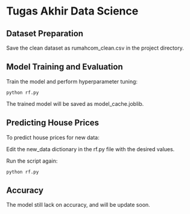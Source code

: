 # Tugas Akhir Data Science

## Dataset Preparation
Save the clean dataset as rumahcom_clean.csv in the project directory.

## Model Training and Evaluation
Train the model and perform hyperparameter tuning:

```python rf.py```

The trained model will be saved as model_cache.joblib.

## Predicting House Prices
To predict house prices for new data:

Edit the new_data dictionary in the rf.py file with the desired values.

Run the script again:

```python rf.py```

## Accuracy
The model still lack on accuracy, and will be update soon.

